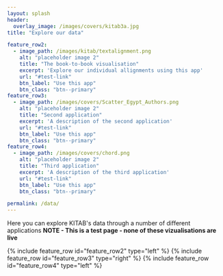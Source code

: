 ```yaml
---
layout: splash
header:
  overlay_image: /images/covers/kitab3a.jpg
title: "Explore our data"

feature_row2:
  - image_path: /images/kitab/textalignment.png
    alt: "placeholder image 2"
    title: "The book-to-book visualisation"
    excerpt: 'Explore our individual allignments using this app'
    url: "#test-link"
    btn_label: "Use this app"
    btn_class: "btn--primary"
feature_row3:
  - image_path: /images/covers/Scatter_Egypt_Authors.png
    alt: "placeholder image 2"
    title: "Second application"
    excerpt: 'A description of the second application'
    url: "#test-link"
    btn_label: "Use this app"
    btn_class: "btn--primary"
feature_row4:
  - image_path: /images/covers/chord.png
    alt: "placeholder image 2"
    title: "Third application"
    excerpt: 'A description of the third application'
    url: "#test-link"
    btn_label: "Use this app"
    btn_class: "btn--primary"

permalink: /data/
---
```


Here you can explore KITAB's data through a number of different applications 
**NOTE - This is a test page - none of these vizualisations are live**

 {% include feature_row id="feature_row2" type="left" %}
 {% include feature_row id="feature_row3" type="right" %}
 {% include feature_row id="feature_row4" type="left" %}
